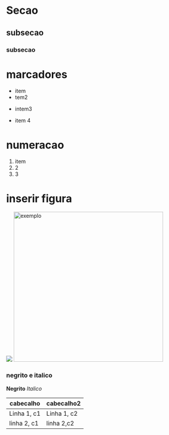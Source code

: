 # Secao
## subsecao
### subsecao

# marcadores
- item
- tem2
+ intem3
* item 4

# numeracao
1. item
2. 2
3. 3

# inserir figura
![](https://cptstatic.s3.amazonaws.com/imagens/enviadas/materias/materia26214/cavalo-andando-2-cdc.jpg)
<img src="https://cptstatic.s3.amazonaws.com/imagens/enviadas/materias/materia26214/cavalo-andando-2-cdc.jpg" alt="exemplo" width= "400">
### negrito e italico
**Negrito**
_Italico_

|cabecalho|cabecalho2|
|----------|------------|
|Linha 1, c1| Linha 1, c2|
linha 2, c1| linha 2,c2|
